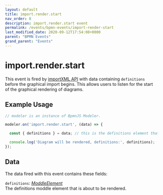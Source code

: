 ```yaml
---
layout: default
title: import.render.start 
nav_order: 8
description: import.render.start event
permalink: /events/bpmn-events/import-render-start
last_modified_date: 2020-09-12T17:54:08+0000
parent: "BPMN Events"
grand_parent: "Events"
---
```


# import.render.start

This event is fired by [importXML API](/general/api-reference/bpmn-js/importXML) with data containing `definitions` before the graphical import begins. This allows users to listen for the start of the graphical rendering of diagrams.

## Example Usage

```javascript
// modeler is an instance of BpmnJS Modeler.

modeler.on('import.render.start', (data) => {

  const { definitions } = data; // this is the definitions element that is about to be rendered

  console.log('Diagram will be rendered, definitions:', definitions);
});
```

## Data

The data fired with this event contains these fields:

`definitions`: _[ModdleElement](#)_  <br>
The definitions moddle element that is about to be rendered.

